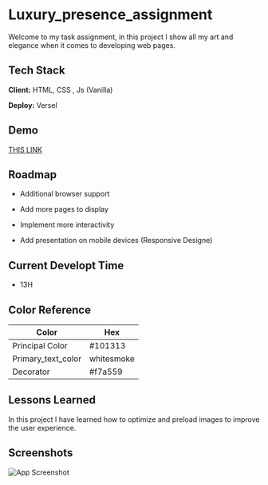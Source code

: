 # Luxury_presence_assignment

Welcome to my task assignment, in this project I show all my art and elegance when it comes to developing web pages.


## Tech Stack

**Client:** HTML, CSS , Js (Vanilla)

**Deploy:** Versel

## Demo

[THIS LINK](https://luxury-presence-assignment.vercel.app)

## Roadmap

- Additional browser support

- Add more pages to display

- Implement more interactivity 

- Add presentation on mobile devices (Responsive Designe)

## Current Developt Time

- 13H

## Color Reference

| Color             | Hex                                                                |
| ----------------- | ------------------------------------------------------------------ |
| Principal Color |  #101313 |
| Primary_text_color |  whitesmoke |
| Decorator |  #f7a559 |


## Lessons Learned

In this project I have learned how to optimize and preload images to improve the user experience.

## Screenshots

![App Screenshot](http://drive.google.com/uc?export=view&id=1Di08TZLCEjGsuHUESj-PCCzF6HaEnEEt)

